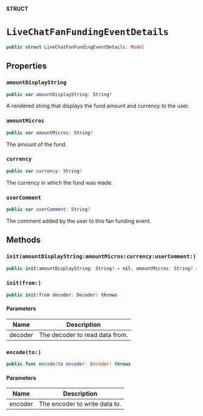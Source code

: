 **STRUCT**

# `LiveChatFanFundingEventDetails`

```swift
public struct LiveChatFanFundingEventDetails: Model
```

## Properties
### `amountDisplayString`

```swift
public var amountDisplayString: String?
```

A rendered string that displays the fund amount and currency to the user.

### `amountMicros`

```swift
public var amountMicros: String?
```

The amount of the fund.

### `currency`

```swift
public var currency: String?
```

The currency in which the fund was made.

### `userComment`

```swift
public var userComment: String?
```

The comment added by the user to this fan funding event.

## Methods
### `init(amountDisplayString:amountMicros:currency:userComment:)`

```swift
public init(amountDisplayString: String? = nil, amountMicros: String? = nil, currency: String? = nil, userComment: String? = nil)
```

### `init(from:)`

```swift
public init(from decoder: Decoder) throws
```

#### Parameters

| Name | Description |
| ---- | ----------- |
| decoder | The decoder to read data from. |

### `encode(to:)`

```swift
public func encode(to encoder: Encoder) throws
```

#### Parameters

| Name | Description |
| ---- | ----------- |
| encoder | The encoder to write data to. |